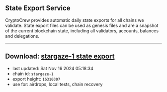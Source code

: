## State Export Service
CryptoCrew provides automatic daily state exports for all chains we validate. State export files can be used as genesis files and are a snapshot of the current blockchain state, including all validators, accounts, balances and delegations.

---
**Download: [stargaze-1 state export](https://dl-eu2.ccvalidators.com/SERVICE/stargaze/stargaze-1_export_16310307.json)**
---

- last updated: Sat Nov 16 2024 05:18:34
- chain id: `stargaze-1`
- export height: `16310307`
- use for: airdrops, local tests, chain recovery
